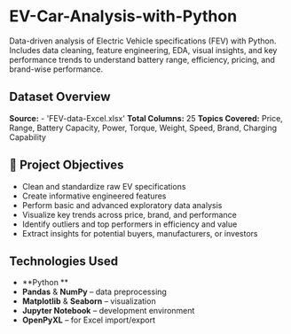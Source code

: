 # EV-Car-Analysis-with-Python
Data-driven analysis of Electric Vehicle specifications (FEV) with Python. Includes data cleaning, feature engineering, EDA, visual insights, and key performance trends to understand battery range, efficiency, pricing, and brand-wise performance.

## Dataset Overview

**Source:**  - 'FEV-data-Excel.xlsx'
**Total Columns:** 25
**Topics Covered:** Price, Range, Battery Capacity, Power, Torque, Weight, Speed, Brand, Charging Capability

## 🎯 Project Objectives

- Clean and standardize raw EV specifications  
- Create informative engineered features  
- Perform basic and advanced exploratory data analysis  
- Visualize key trends across price, brand, and performance  
- Identify outliers and top performers in efficiency and value  
- Extract insights for potential buyers, manufacturers, or investors

## Technologies Used
- **Python **
- **Pandas** & **NumPy** – data preprocessing
- **Matplotlib** & **Seaborn** – visualization
- **Jupyter Notebook** – development environment
- **OpenPyXL** – for Excel import/export  
